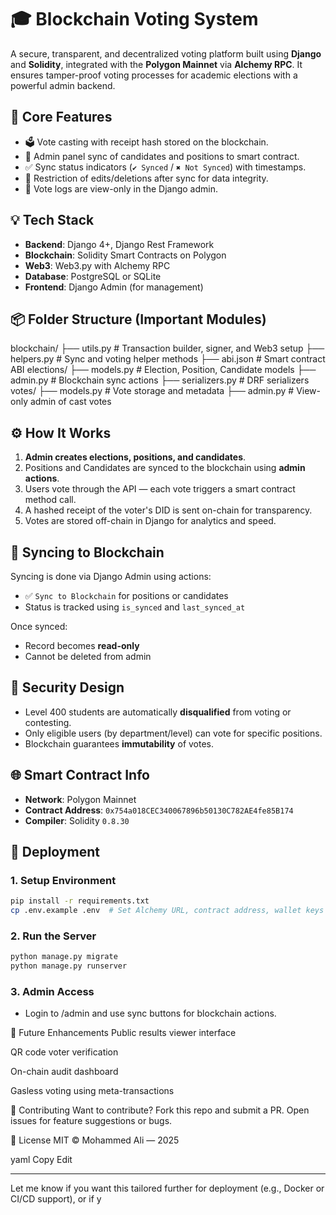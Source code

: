 # 🎓 Blockchain Voting System

A secure, transparent, and decentralized voting platform built using **Django** and **Solidity**, integrated with the **Polygon Mainnet** via **Alchemy RPC**. It ensures tamper-proof voting processes for academic elections with a powerful admin backend.

## 🔐 Core Features

- 🗳 Vote casting with receipt hash stored on the blockchain.
- 🔄 Admin panel sync of candidates and positions to smart contract.
- ✅ Sync status indicators (`✔ Synced` / `✖ Not Synced`) with timestamps.
- 🚫 Restriction of edits/deletions after sync for data integrity.
- 🧾 Vote logs are view-only in the Django admin.

## 💡 Tech Stack

- **Backend**: Django 4+, Django Rest Framework
- **Blockchain**: Solidity Smart Contracts on Polygon
- **Web3**: Web3.py with Alchemy RPC
- **Database**: PostgreSQL or SQLite
- **Frontend**: Django Admin (for management)

## 📦 Folder Structure (Important Modules)

blockchain/
├── utils.py # Transaction builder, signer, and Web3 setup
├── helpers.py # Sync and voting helper methods
├── abi.json # Smart contract ABI
elections/
├── models.py # Election, Position, Candidate models
├── admin.py # Blockchain sync actions
├── serializers.py # DRF serializers
votes/
├── models.py # Vote storage and metadata
├── admin.py # View-only admin of cast votes



## ⚙️ How It Works

1. **Admin creates elections, positions, and candidates**.
2. Positions and Candidates are synced to the blockchain using **admin actions**.
3. Users vote through the API — each vote triggers a smart contract method call.
4. A hashed receipt of the voter's DID is sent on-chain for transparency.
5. Votes are stored off-chain in Django for analytics and speed.

## 🔁 Syncing to Blockchain

Syncing is done via Django Admin using actions:
- ✅ `Sync to Blockchain` for positions or candidates
- Status is tracked using `is_synced` and `last_synced_at`

Once synced:
- Record becomes **read-only**
- Cannot be deleted from admin

## 🔐 Security Design

- Level 400 students are automatically **disqualified** from voting or contesting.
- Only eligible users (by department/level) can vote for specific positions.
- Blockchain guarantees **immutability** of votes.

## 🌐 Smart Contract Info

- **Network**: Polygon Mainnet
- **Contract Address**: `0x754a018CEC340067896b50130C782AE4fe85B174`
- **Compiler**: Solidity `0.8.30`

## 🚀 Deployment

### 1. Setup Environment

```bash
pip install -r requirements.txt
cp .env.example .env  # Set Alchemy URL, contract address, wallet keys
```


### 2. Run the Server

```bash
python manage.py migrate
python manage.py runserver
```


### 3. Admin Access

- Login to /admin and use sync buttons for blockchain actions.

🔎 Future Enhancements
Public results viewer interface

QR code voter verification

On-chain audit dashboard

Gasless voting using meta-transactions

🤝 Contributing
Want to contribute? Fork this repo and submit a PR. Open issues for feature suggestions or bugs.

📝 License
MIT © Mohammed Ali — 2025

yaml
Copy
Edit

---

Let me know if you want this tailored further for deployment (e.g., Docker or CI/CD support), or if y